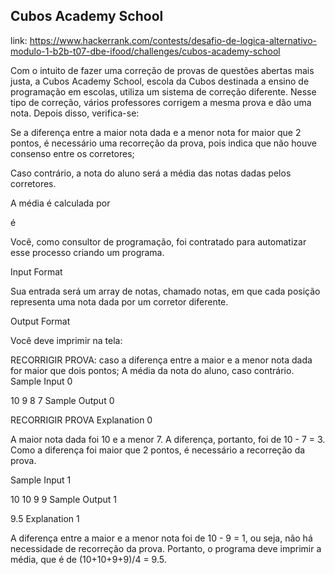 ## Cubos Academy School
link: https://www.hackerrank.com/contests/desafio-de-logica-alternativo-modulo-1-b2b-t07-dbe-ifood/challenges/cubos-academy-school

Com o intuito de fazer uma correção de provas de questões abertas mais justa, a Cubos Academy School, escola da Cubos destinada a ensino de programação em escolas, utiliza um sistema de correção diferente. Nesse tipo de correção, vários professores corrigem a mesma prova e dão uma nota. Depois disso, verifica-se:

Se a diferença entre a maior nota dada e a menor nota for maior que 2 pontos, é necessário uma recorreção da prova, pois indica que não houve consenso entre os corretores;

Caso contrário, a nota do aluno será a média das notas dadas pelos corretores.

A média é calculada por

é

Você, como consultor de programação, foi contratado para automatizar esse processo criando um programa.

Input Format

Sua entrada será um array de notas, chamado notas, em que cada posição representa uma nota dada por um corretor diferente.

Output Format

Você deve imprimir na tela:

RECORRIGIR PROVA: caso a diferença entre a maior e a menor nota dada for maior que dois pontos;
A média da nota do aluno, caso contrário.
Sample Input 0

10 9 8 7
Sample Output 0

RECORRIGIR PROVA
Explanation 0

A maior nota dada foi 10 e a menor 7. A diferença, portanto, foi de 10 - 7 = 3. Como a diferença foi maior que 2 pontos, é necessário a recorreção da prova.

Sample Input 1

10 10 9 9
Sample Output 1

9.5
Explanation 1

A diferença entre a maior e a menor nota foi de 10 - 9 = 1, ou seja, não há necessidade de recorreção da prova. Portanto, o programa deve imprimir a média, que é de (10+10+9+9)/4 = 9.5.